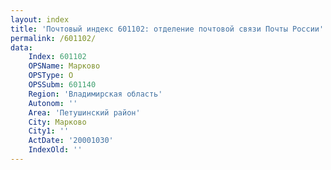 ```yaml
---
layout: index
title: 'Почтовый индекс 601102: отделение почтовой связи Почты России'
permalink: /601102/
data:
    Index: 601102
    OPSName: Марково
    OPSType: О
    OPSSubm: 601140
    Region: 'Владимирская область'
    Autonom: ''
    Area: 'Петушинский район'
    City: Марково
    City1: ''
    ActDate: '20001030'
    IndexOld: ''
---
```

